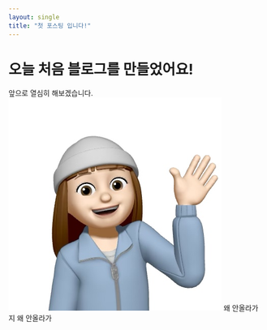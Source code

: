 ```yaml
---
layout: single
title: "첫 포스팅 입니다!"
---
```


# 오늘 처음 블로그를 만들었어요!

앞으로 열심히 해보겠습니다.![KakaoTalk_20240622_193644065](../images/2024-06-23-second/KakaoTalk_20240622_193644065-1719153057405-1.jpg)
왜 안올라가지
왜 안올라가

